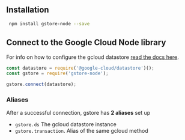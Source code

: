 ## Installation

```sh
 npm install gstore-node --save
```

## Connect to the Google Cloud Node library

For info on how to configure the gcloud datastore [read the docs here](https://googlecloudplatform.github.io/google-cloud-node/#/docs/datastore/0.5.0/datastore).

```js
const datastore = require('@google-cloud/datastore')();
const gstore = require('gstore-node');

gstore.connect(datastore);
```

### Aliases

After a successful connection, gstore has **2 aliases** set up

* `gstore.ds` The gcloud datastore instance
* `gstore.transaction`. Alias of the same gcloud method



